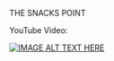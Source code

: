 THE SNACKS POINT

YouTube Video:


[![IMAGE ALT TEXT HERE](https://img.youtube.com/vi/0Dagp2UR2GE/0.jpg)](https://youtu.be/0Dagp2UR2GE)
